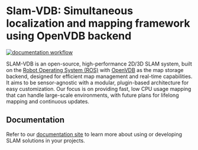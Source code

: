 # Slam-VDB: Simultaneous localization and mapping framework using OpenVDB backend
[![documentation workflow](https://img.shields.io/github/actions/workflow/status/mlsdpk/slam_vdb/deploy-docs.yaml?style=flat&label=documentation)]()

SLAM-VDB is an open-source, high-performance 2D/3D SLAM system, built on the [Robot Operating System (ROS)](https://www.ros.org/) with [OpenVDB](https://www.openvdb.org/) as the map storage backend, designed for efficient map management and real-time capabilities. It aims to be sensor-agnostic with a modular, plugin-based architecture for easy customization. Our focus is on providing fast, low CPU usage mapping that can handle large-scale environments, with future plans for lifelong mapping and continuous updates.

## Documentation
Refer to our [documentation site](http://www.phonethk.com/slam_vdb/) to learn more about using or developing SLAM solutions in your projects.
